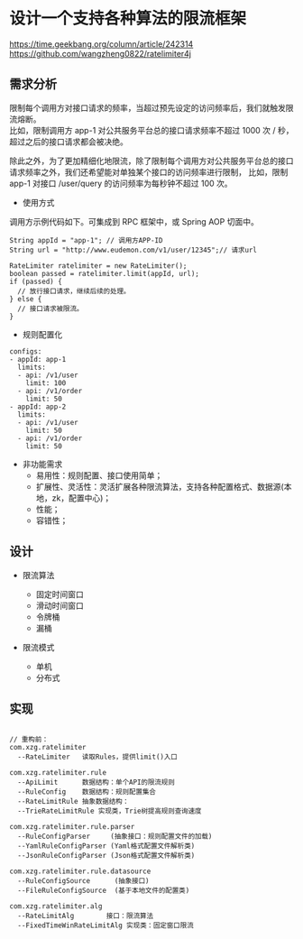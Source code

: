 
# 设计一个支持各种算法的限流框架

https://time.geekbang.org/column/article/242314
https://github.com/wangzheng0822/ratelimiter4j

## 需求分析
限制每个调用方对接口请求的频率，当超过预先设定的访问频率后，我们就触发限流熔断。  
比如，限制调用方 app-1 对公共服务平台总的接口请求频率不超过 1000 次 / 秒，超过之后的接口请求都会被决绝。  

除此之外，为了更加精细化地限流，除了限制每个调用方对公共服务平台总的接口请求频率之外，我们还希望能对单独某个接口的访问频率进行限制，
比如，限制 app-1 对接口 /user/query 的访问频率为每秒钟不超过 100 次。

- 使用方式

调用方示例代码如下。可集成到 RPC 框架中，或 Spring AOP 切面中。
``` 
String appId = "app-1"; // 调用方APP-ID
String url = "http://www.eudemon.com/v1/user/12345";// 请求url  

RateLimiter ratelimiter = new RateLimiter();
boolean passed = ratelimiter.limit(appId, url);
if (passed) {
  // 放行接口请求，继续后续的处理。
} else {
  // 接口请求被限流。
}

```    


- 规则配置化
```
configs:
- appId: app-1
  limits:
  - api: /v1/user
    limit: 100
  - api: /v1/order
    limit: 50
- appId: app-2
  limits:
  - api: /v1/user
    limit: 50
  - api: /v1/order
    limit: 50
```

- 非功能需求
    - 易用性：规则配置、接口使用简单；
    - 扩展性、灵活性：灵活扩展各种限流算法，支持各种配置格式、数据源(本地，zk，配置中心)；
    - 性能；
    - 容错性；


## 设计

- 限流算法
  - 固定时间窗口
  - 滑动时间窗口
  - 令牌桶
  - 漏桶

- 限流模式
  - 单机
  - 分布式

## 实现

```

// 重构前：
com.xzg.ratelimiter
  --RateLimiter   读取Rules，提供limit()入口  

com.xzg.ratelimiter.rule
  --ApiLimit      数据结构：单个API的限流规则
  --RuleConfig    数据结构：规则配置集合
  --RateLimitRule 抽象数据结构：  
  --TrieRateLimitRule 实现类，Trie树提高规则查询速度  

com.xzg.ratelimiter.rule.parser
  --RuleConfigParser     (抽象接口：规则配置文件的加载)
  --YamlRuleConfigParser (Yaml格式配置文件解析类)
  --JsonRuleConfigParser (Json格式配置文件解析类)   

com.xzg.ratelimiter.rule.datasource
  --RuleConfigSource      (抽象接口)
  --FileRuleConfigSource  (基于本地文件的配置类)    

com.xzg.ratelimiter.alg
  --RateLimitAlg        接口：限流算法
  --FixedTimeWinRateLimitAlg 实现类：固定窗口限流

```


